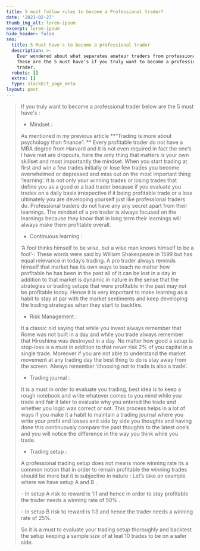 ```yaml
---
title: 5 must follow rules to become a Professional trader?
date: '2021-02-27'
thumb_img_alt: lorem-ipsum
excerpt: lorem-ipsum
hide_header: false
seo:
  title: 5 Must have's to become a professional trader
  description: >-
    Ever wondered about what separates amateur traders from professional ones.
    These are the 5 must have's if you truly want to become a professional
    trader.
  robots: []
  extra: []
  type: stackbit_page_meta
layout: post
---
```

> If you truly want to become a professional trader below are the 5 must have's :
>
> *   Mindset :
>
> As mentioned in my previous article \*\*“Trading is more about psychology than finance”.
> \*\*
> Every profitable trader do not have a MBA degree from Harvard and it is not even required in fact
> the one’s I have met are dropouts, here the only thing that matters is your own skillset and most
> importantly the mindset. When you start trading at first and win a few trades initially or lose few
> trades you become overwhelmed or depressed and miss out on the most important thing
> ‘learning’. It is not only your winning trades or losing trades that define you as a good or a bad
> trader because if you evaluate you trades on a daily basis irrespective if it being profitable trade or
> a loss ultimately you are developing yourself just like professional traders do. Professional traders
> do not have any any secret apart from their learnings. The mindset of a pro trader is always
> focused on the learnings because they know that in long term their learnings will always make
> them profitable overall.
>
> *   Continuous learning :
>
> ‘A fool thinks himself to be wise, but a wise man knows himself to be a fool’-: These words were
> said by William Shakespeare in 1599 but has equal relevance in today’s trading. A pro trader
> always reminds himself that market has its own ways to teach no matter how profitable he has
> been in the past all of it can be lost in a day in addition to that market is dynamic in nature in the
> sense that the strategies or trading setups that were profitable in the past may not be profitable
> today. Hence it is very important to make learning as a habit to stay at par with the market
> sentiments and keep developing the trading strategies when they start to backfire.
>
> *   Risk Management :
>
> It a classic old saying that while you invest always remember that Rome was not built in a day and
> while you trade always remember that Hiroshima was destroyed in a day. No matter how good a
> setup is stop-loss is a must in addition to that never risk 2% of you capital in a single trade.
> Moreover if you are not able to understand the market movement at any trading day the best
> thing to do is stay away from the screen. Always remember ‘choosing not to trade is also a trade’.
>
> *   Trading journal :
>
> It is a must in order to evaluate you trading, best idea is to keep a rough notebook and write
> whatever comes to you mind while you trade and fair it later to evaluate why you entered the trade
> and whether you logic was correct or not. This process helps in a lot of ways if you make it a habit
> to maintain a trading journal where you write your profit and losses and side by side you thoughts
> and having done this continuously compare the past thoughts to the latest one’s and you will
> notice the difference in the way you think while you trade.
>
> *   Trading setup :
>
> A professional trading setup does not means more winning rate its a common notion that in order
> to remain profitable the winning trades should be more but it is subjective in nature : Let’s take an
> example where we have setup A and B .
>
> \- In setup A risk to reward is 1:1 and hence in order to stay profitable the trader needs a winning
> rate of 50% .
>
> \- In setup B risk to reward is 1:3 and hence the trader needs a winning rate of 25%.
>
> So it is a must to evaluate your trading setup thoroughly and backtest the setup keeping a sample
> size of at leat 10 trades to be on a safer side.
